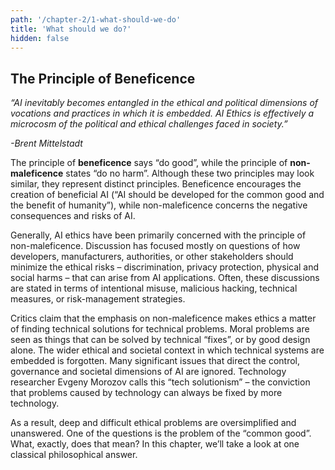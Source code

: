 ```yaml
---
path: '/chapter-2/1-what-should-we-do'
title: 'What should we do?'
hidden: false
---
```


<hero-icon heroIcon='chap2'/>

## The Principle of Beneficence

 *“AI inevitably becomes entangled in the ethical and political dimensions of vocations and practices in which
it is embedded. AI Ethics is effectively a microcosm of the political and ethical challenges faced in society.”*

 *-Brent Mittelstadt*

The principle of **beneficence** says “do good”, while the principle of **non-maleficence** states “do no harm”. Although these two principles may look similar, they represent distinct principles. Beneficence encourages the creation of beneficial AI (“AI should be developed for the common good and the benefit of humanity”), while non-maleficence concerns the negative consequences and risks of AI.

Generally, AI ethics have been primarily concerned with the principle of non-maleficence. Discussion has focused mostly on questions of how developers, manufacturers, authorities, or other stakeholders should minimize the ethical risks – discrimination, privacy protection, physical and social harms –  that can arise from AI applications. Often, these discussions are stated in terms of  intentional misuse, malicious hacking, technical measures, or risk-management strategies.


<text-box name="">

Critics claim that the emphasis on non-maleficence makes ethics a matter of finding technical solutions for technical problems. Moral problems are seen as things that can be solved by technical “fixes”, or by good design alone. The wider ethical and societal context in which technical systems are embedded is forgotten.  Many significant issues that direct the control, governance and societal dimensions of AI are ignored. Technology researcher Evgeny Morozov calls this “tech solutionism” – the conviction that problems caused by technology can always be fixed by more technology.

</text-box>

As a result, deep and difficult ethical problems are oversimplified and unanswered. One of the questions is the problem of the “common good”. What, exactly, does that mean? In this chapter, we’ll take a look at one classical philosophical answer.
